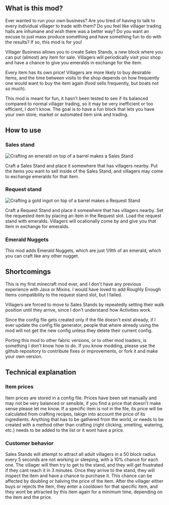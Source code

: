 ## What is this mod?

Ever wanted to run your own business? Are you tired of having to talk to every individual villager to trade with them? Do you feel like villager trading halls are inhumane and wish there was a better way? Do you want an excuse to just mass produce something and have something fun to do with the results? If so, this mod is for you!

Villager Business allows you to create Sales Stands, a new block where you can put (almost) any item for sale. Villagers will periodically visit your shop and have a chance to give you emeralds in exchange for the item.

Every item has its own price! Villagers are more likely to buy desirable items, and the time between visits to the shop depends on how frequently one would want to buy the item again (food sells frequently, but boats not so much).

This mod is meant for fun, it hasn't been tested to see if its balanced compared to normal villager trading, so it may be very inefficient or too efficient, I don't know. The goal is to have a fun block that lets you have your own store, market or automated item sink and trading.

## How to use

### Sales stand

![Crafting an emerald on top of a barrel makes a Sales Stand](https://cdn.modrinth.com/data/cached_images/a493a5044cb031551d2f614a1fb5dff0ea7d6b89.png)

Craft a Sales Stand and place it somewhere that has villagers nearby. Put the items you want to sell inside of the Sales Stand, and villagers may come to exchange emeralds for that item.

### Request stand
![Crafting a gold ingot on top of a barrel makes a Request Stand](https://cdn.modrinth.com/data/cached_images/f7e27bf2b25b587df85a762b4b7b9fc954fd0c65.png)

Craft a Request Stand and place it somewhere that has villagers nearby. Set the requested item by placing an item in the Request slot. Load the request stand with emeralds. Villagers will ocationally come by and give you that item in exchange for emeralds.

### Emerald Nuggets

This mod adds Emerald Nuggets, which are just 1/9th of an emerald, which you can craft like any other nugget.

## Shortcomings

This is my first minecraft mod ever, and I don't have any previous experience with Java or Mixins. I would have loved to add Roughly Enough Items compatibility to the request stand slot, but I failed.

Villagers are forced to move to Sales Stands by repeatedly setting their walk position until they arrive, since I don't understand how Activities work.

Since the config file gets created only if the file doesn't exist already, if I ever update the config file generator, people that where already using the mod will not get the new config unless they delete their current config.

Porting this mod to other fabric versions, or to other mod loaders, is something I don't know how to do. If you know modding, please use the github repository to contribute fixes or improvements, or fork it and make your own version.

## Technical explanation

### Item prices

Item prices are stored in a config file. Prices have been set manually and may not be very balanced or sensible, if you find a price that doesn't make sense please let me know. If a specific item is not in the file, its price will be calculated from crafting recipes, takign into account the price of its ingredients. Anything that has to be gathered from the world, or needs to be created with a method other than crafting (right clicking, smelting, watering, etc.) needs to be added to the list or it wont have a price.

### Customer behavior

Sales Stands will attempt to attract all adult villagers in a 50 block radius every 5 seconds are not working or sleeping, with a 10% chance for each one. The villager will then try to get to the stand, and they will get frustrated if they cant reach it in 3 minutes. Once they arrive to the stand, they will inspect the item and have a chance to purchase it. This chance can be affected by doubling or halving the price of the item. After the villager either buys or rejects the item, they enter a cooldown for that specific item, and they wont be attracted by this item again for a minimum time, depending on the item and the price.
